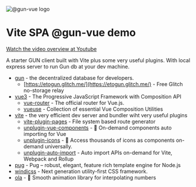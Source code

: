 ![@gun-vue logo](https://raw.githubusercontent.com/davay42/gun-vue/master/demo/public/gun-vue-logo.svg)

# Vite SPA @gun-vue demo

[Watch the video overview at Youtube](https://www.youtube.com/watch?v=4hpVRgVQvsY)

A starter GUN client built with Vite plus some very useful plugins. With local express server to run Gun db at your dev machine.

- [gun](https://gun.eco/) - the decentralized database for developers.
  - [https://etogun.glitch.me/](https://etogun.glitch.me/) - Free Glitch no-storage relay
- [vue3](https://v3.vuejs.org/) - The Progressive
  JavaScript Framework with Composition API
  - [vue-router](https://next.router.vuejs.org) - The official router for Vue.js.
  - [vueuse](https://vueuse.org) - Collection of essential Vue Composition Utilities
- [vite](https://vitejs.dev) - the very efficient dev server and bundler wiht very useful plugins
  - [vite-plugin-pages](https://github.com/hannoeru/vite-plugin-pages) - File system based route generator
  - [unplugin-vue-components](https://github.com/antfu/unplugin-vue-components) - 📲 On-demand components auto importing for Vue
  - [unplugin-icons](https://github.com/antfu/unplugin-icons) - 🤹 Access thousands of icons as components on-demand universally.
  - [unplugin-auto-import](https://github.com/antfu/unplugin-auto-import) - Auto import APIs on-demand for Vite, Webpack and Rollup
- [pug](https://pugjs.org) - Pug – robust, elegant, feature rich template engine for Node.js
- [windicss](https://windicss.org/) - Next generation utility-first CSS framework.
- [ola](https://github.com/franciscop/ola) - 🌊 Smooth animation library for interpolating numbers
